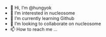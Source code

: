 - 👋 Hi, I’m @hungyok
- 👀 I’m interested in nucleosome
- 🌱 I’m currently learning Github
- 💞️ I’m looking to collaborate on nucleosome
- 📫 How to reach me ...

<!---
hungyok/hungyok is a ✨ special ✨ repository because its `README.md` (this file) appears on your GitHub profile.
You can click the Preview link to take a look at your changes.
--->
